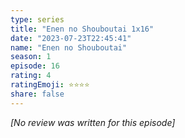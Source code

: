 ```yaml
---
type: series
title: "Enen no Shouboutai 1x16"
date: "2023-07-23T22:45:41"
name: "Enen no Shouboutai"
season: 1
episode: 16
rating: 4
ratingEmoji: ⭐️⭐️⭐️⭐️
share: false
---
```


_[No review was written for this episode]_
